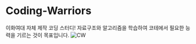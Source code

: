 # Coding-Warriors
이화여대 자체 제작 코딩 스터디!
자료구조와 알고리즘을 학습하여 코테에서 필요한 능력을 기르는 것이 목표입니다.
![CW](https://github.com/jiuumm/Coding-Warriors/assets/129494557/c10c2f66-f234-4d28-a397-c8477e24c605)
